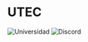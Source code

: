 # UTEC
![Universidad](https://raw.githubusercontent.com/kato420/UTEC/main/mel.jpg)
![Discord](https://img.shields.io/discord/729672926432985098?style=social&label=Discord&logo=discord)
